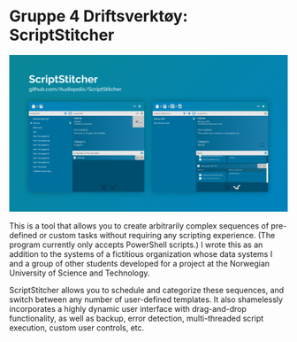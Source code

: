﻿# Gruppe 4 Driftsverktøy: ScriptStitcher
![Preview](Screenshots/ScriptStitcher_Screen.png)

This is a tool that allows you to create arbitrarily complex sequences of pre-defined or custom tasks without requiring any scripting experience. (The program currently only accepts PowerShell scripts.) I wrote this as an addition to the systems of a fictitious organization whose data systems I and a group of other students developed for a project at the Norwegian University of Science and Technology.

ScriptStitcher allows you to schedule and categorize these sequences, and switch between any number of user-defined templates. It also shamelessly incorporates a highly dynamic user interface with drag-and-drop functionality, as well as backup, error detection, multi-threaded script execution, custom user controls, etc.